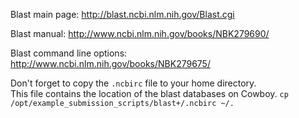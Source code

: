 Blast main page: http://blast.ncbi.nlm.nih.gov/Blast.cgi 

Blast manual: http://www.ncbi.nlm.nih.gov/books/NBK279690/ 

Blast command line options: http://www.ncbi.nlm.nih.gov/books/NBK279675/ 

Don't forget to copy the `.ncbirc` file to your home directory.  
This file contains the location of the blast databases on Cowboy.
`cp /opt/example_submission_scripts/blast+/.ncbirc ~/.`



